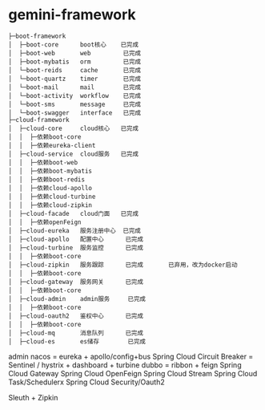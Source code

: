 # gemini-framework

```
├─boot-framework
│  ├─boot-core      boot核心    已完成
│  ├─boot-web       web         已完成
│  ├─boot-mybatis   orm         已完成
│  └─boot-reids     cache       已完成
│  └─boot-quartz    timer       已完成
│  └─boot-mail      mail        已完成
│  └─boot-activity  workflow    已完成
│  └─boot-sms       message     已完成
│  └─boot-swagger   interface   已完成
├─cloud-framework
│  ├─cloud-core     cloud核心   已完成
│  │  ├─依赖boot-core
│  │  ├─依赖eureka-client
│  ├─cloud-service  cloud服务   已完成
│  │  ├─依赖boot-web
│  │  ├─依赖boot-mybatis
│  │  ├─依赖boot-redis
│  │  ├─依赖cloud-apollo
│  │  ├─依赖cloud-turbine
│  │  ├─依赖cloud-zipkin
│  ├─cloud-facade   cloud门面   已完成
│  │  ├─依赖openFeign
│  ├─cloud-eureka   服务注册中心  已完成
│  ├─cloud-apollo   配置中心      已完成
│  ├─cloud-turbine  服务监控      已完成
│  │  ├─依赖boot-core
│  ├─cloud-zipkin   服务跟踪      已完成       已弃用，改为docker启动
│  │  ├─依赖boot-core
│  ├─cloud-gateway  服务网关      已完成
│  │  ├─依赖boot-core
│  ├─cloud-admin    admin服务     已完成
│  │  ├─依赖boot-core
│  ├─cloud-oauth2   鉴权中心      已完成
│  │  ├─依赖boot-core
│  ├─cloud-mq       消息队列      已完成
│  ├─cloud-es       es储存        已完成
```
admin
nacos = eureka + apollo/config+bus
Spring Cloud Circuit Breaker = Sentinel / hystrix + dashboard + turbine
dubbo = ribbon + feign
Spring Cloud Gateway
Spring Cloud OpenFeign
Spring Cloud Stream
Spring Cloud Task/Schedulerx
Spring Cloud Security/Oauth2

Sleuth + Zipkin
